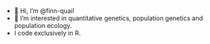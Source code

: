 - 👋 Hi, I’m @finn-quail
- 👀 I’m interested in quantitative genetics, population genetics and population ecology.
- I code exclusively in R. 

<!---
finn-quail/finn-quail is a ✨ special ✨ repository because its `README.md` (this file) appears on your GitHub profile.
You can click the Preview link to take a look at your changes.
--->
